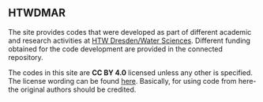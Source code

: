 ## HTWDMAR

The site provides codes that were developed as part of different academic and research activities at [HTW Dresden/Water Sciences](https://www.htw-dresden.de/hochschule/fakultaeten/bauingenieurwesen/studium/lehrgebiete/wasserwesen). Different funding obtained for the code development are provided in 
the connected repository.

The codes in this site are **CC BY 4.0** licensed unless any other is specified. The license wording can be found [here](https://creativecommons.org/licenses/by/4.0/). Basically, for using code from here- the original authors should be credited.
